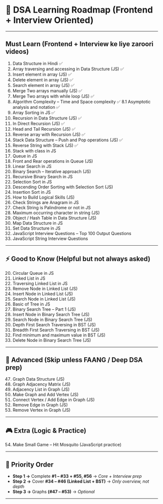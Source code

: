 # 📌 DSA Learning Roadmap (Frontend + Interview Oriented)

---

## Must Learn (Frontend + Interview ke liye zaroori videos)

1. Data Structure in Hindi ✅
2. Array traversing and accessing in Data Structure (JS) ✅
3. Insert element in array (JS) ✅
4. Delete element in array (JS) ✅
5. Search element in array (JS) ✅
6. Merge Two arrays manually (JS) ✅
7. Merge Two arrays with while loop (JS) ✅
8. Algorithm Complexity – Time and Space complexity ✅
   8.1 Asymptotic analysis and notation ✅
9. Array Sorting in JS ✅
10. Recursion in Data Structure (JS) ✅
11. In Direct Recursion (JS) ✅
12. Head and Tail Recursion (JS) ✅
13. Reverse array with Recursion (JS) ✅
14. Stack Data Structure – Push and Pop operations (JS) ✅
15. Reverse String with Stack (JS) ✅
16. Stack with class in JS
17. Queue in JS
18. Front and Rear operations in Queue (JS)
19. Linear Search in JS
20. Binary Search – Iterative approach (JS)
21. Recursive Binary Search in JS
22. Selection Sort in JS
23. Descending Order Sorting with Selection Sort (JS)
24. Insertion Sort in JS
25. How to Build Logical Skills (JS)
26. Check Strings are Anagram in JS
27. Check String is Palindrome or not in JS
28. Maximum occurring character in string (JS)
29. Object / Hash Table in Data Structure (JS)
30. Map Data Structure in JS
31. Set Data Structure in JS
32. JavaScript Interview Questions – Top 100 Output Questions
33. JavaScript String Interview Questions

---

## ⚡ Good to Know (Helpful but not always asked)

20. Circular Queue in JS
21. Linked List in JS
22. Traversing Linked List in JS
23. Remove Node in Linked List (JS)
24. Insert Node in Linked List (JS)
25. Search Node in Linked List (JS)
26. Basic of Tree in JS
27. Binary Search Tree – Part 1 (JS)
28. Insert Node in Binary Search Tree (JS)
29. Search Node in Binary Search Tree (JS)
30. Depth First Search Traversing in BST (JS)
31. Breadth First Search Traversing in BST (JS)
32. Find minimum and maximum value in BST (JS)
33. Delete Node in Binary Search Tree (JS)

---

## 🧠 Advanced (Skip unless FAANG / Deep DSA prep)

47. Graph Data Structure (JS)
48. Graph Adjacency Matrix (JS)
49. Adjacency List in Graph (JS)
50. Make Graph and Add Vertex (JS)
51. Connect Vertex / Add Edge in Graph (JS)
52. Remove Edge in Graph (JS)
53. Remove Vertex in Graph (JS)

---

## 🎮 Extra (Logic & Practice)

54. Make Small Game – Hit Mosquito (JavaScript practice)

---

## 🎯 Priority Order

- **Step 1 →** Complete **#1 – #33 + #55, #56** → _Core + Interview prep_
- **Step 2 →** Cover **#34 – #46 (Linked List + BST)** → _Only overview, not depth_
- **Step 3 →** Graphs **(#47 – #53)** → _Optional_

---
